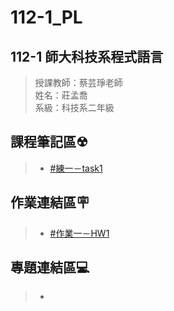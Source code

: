 # 112-1_PL   
## 112-1 師大科技系程式語言
> 授課教師：蔡芸琤老師  
> 姓名：莊孟喬  
> 系級：科技系二年級   
##  課程筆記區&#x2622;
> * [#練一－task1](https://github.com/joexzmq/112-1_PL/blob/main/1/0914_task1.ipynb)
## 作業連結區&#x1FAA7;
> * [#作業一－HW1](https://github.com/joexzmq/112-1_PL/blob/main/1/HW1.ipynb)
## 專題連結區&#x1F4BB;
> * 
